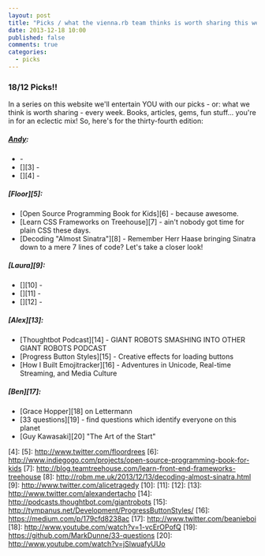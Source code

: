 ```yaml
---
layout: post
title: "Picks / what the vienna.rb team thinks is worth sharing this week"
date: 2013-12-18 10:00
published: false
comments: true
categories:
  - picks
---
```


### 18/12 Picks!!

In a series on this website we'll entertain YOU with our picks - or: what we think is worth sharing - every week.
Books, articles, gems, fun stuff... you're in for an eclectic mix! So, here's for the thirty-fourth edition:

##### [Andy][1]:
  - [][2] -
  - [][3] -
  - [][4] -

##### [Floor][5]:
  - [Open Source Programming Book for Kids][6] - because awesome.
  - [Learn CSS Frameworks on Treehouse][7] - ain't nobody got time for plain CSS these days.
  - [Decoding "Almost Sinatra"][8] - Remember Herr Haase bringing Sinatra down to a mere 7 lines of code? Let's take a closer look!

##### [Laura][9]:
  - [][10] -
  - [][11] -
  - [][12] -

##### [Alex][13]:
  - [Thoughtbot Podcast][14] - GIANT ROBOTS SMASHING INTO OTHER GIANT ROBOTS PODCAST
  - [Progress Button Styles][15] - Creative effects for loading buttons
  - [How I Built Emojitracker][16] - Adventures in Unicode, Real-time Streaming, and Media Culture

##### [Ben][17]:
  - [Grace Hopper][18] on Lettermann
  - [33 questions][19] - find questions which identify everyone on this planet
  - [Guy Kawasaki][20] "The Art of the Start"

[1]: http://www.twitter.com/pxlpnk
[2]:
[3]:
[4]:
[5]: http://www.twitter.com/floordrees
[6]: http://www.indiegogo.com/projects/open-source-programming-book-for-kids
[7]: http://blog.teamtreehouse.com/learn-front-end-frameworks-treehouse
[8]: http://robm.me.uk/2013/12/13/decoding-almost-sinatra.html
[9]: http://www.twitter.com/alicetragedy
[10]:
[11]:
[12]:
[13]: http://www.twitter.com/alexandertacho
[14]: http://podcasts.thoughtbot.com/giantrobots
[15]: http://tympanus.net/Development/ProgressButtonStyles/
[16]: https://medium.com/p/179cfd8238ac
[17]: http://www.twitter.com/beanieboi
[18]: http://www.youtube.com/watch?v=1-vcErOPofQ
[19]: https://github.com/MarkDunne/33-questions
[20]: http://www.youtube.com/watch?v=jSlwuafyUUo
